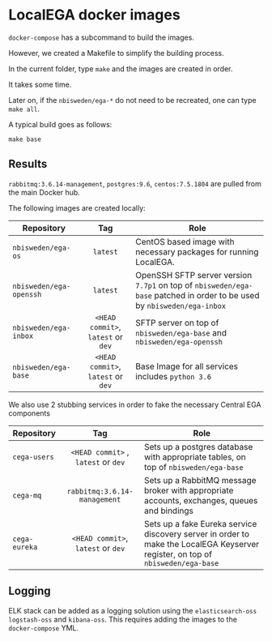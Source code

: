 # LocalEGA docker images

`docker-compose` has a subcommand to build the images.

However, we created a Makefile to simplify the building process.

In the current folder, type `make` and the images are created in order.

It takes some time.

Later on, if the `nbisweden/ega-*` do not need to be recreated, one can type `make all`.

A typical build goes as follows:

	make base

## Results

`rabbitmq:3.6.14-management`, `postgres:9.6`, `centos:7.5.1804` are pulled from the main Docker hub.

The following images are created locally:

| Repository | Tag      | Role |
|------------|:--------:|------|
| `nbisweden/ega-os`   | `latest` | CentOS based image with necessary packages for running LocalEGA. |
| `nbisweden/ega-openssh`   | `latest` | OpenSSH SFTP server version `7.7p1` on top of `nbisweden/ega-base` patched in order to be used by `nbisweden/ega-inbox` |
| `nbisweden/ega-inbox`  | `<HEAD commit>`, `latest` or `dev`  | SFTP server on top of `nbisweden/ega-base` and `nbisweden/ega-openssh` |
| `nbisweden/ega-base`   | `<HEAD commit>`, `latest` or `dev` | Base Image for all services includes `python 3.6` |


We also use 2 stubbing services in order to fake the necessary Central EGA components

| Repository | Tag      | Role |
|------------|:--------:|------|
| `cega-users` | `<HEAD commit>` , `latest` or `dev` | Sets up a postgres database with appropriate tables, on top of `nbisweden/ega-base` |
| `cega-mq` | `rabbitmq:3.6.14-management` | Sets up a RabbitMQ message broker with appropriate accounts, exchanges, queues and bindings |
| `cega-eureka` | `<HEAD commit>`, `latest` or `dev` | Sets up a fake Eureka service discovery server in order to make the LocalEGA Keyserver register, on top of `nbisweden/ega-base` |

## Logging

ELK stack can be added as a logging solution using the `elasticsearch-oss` `logstash-oss` and `kibana-oss`. This requires adding the images to the `docker-compose` YML.
